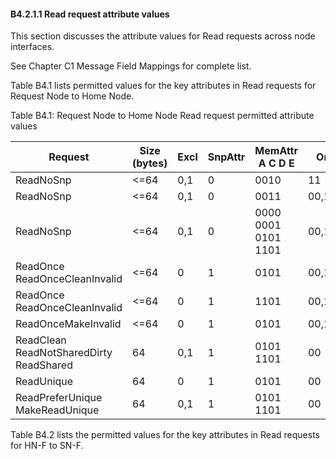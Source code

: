 #### B4.2.1.1 Read request attribute values

This section discusses the attribute values for Read requests across node interfaces.

See Chapter C1 Message Field Mappings for complete list.

Table B4.1 lists permitted values for the key attributes in Read requests for Request Node to Home Node.

Table B4.1: Request Node to Home Node Read request permitted attribute values

| Request                                             | Size (bytes) | Excl | SnpAttr | MemAttr A C D E                       | Order    | LikelyShared | ExpCompAck |
|-----------------------------------------------------|--------------|------|---------|---------------------------------------|----------|--------------|------------|
| ReadNoSnp                                           | <=64         | 0,1  | 0       | 0010                                  | 11       | 0            | 0,1        |
| ReadNoSnp                                           | <=64         | 0,1  | 0       | 0011                                  | 00,10,11 | 0            | 0,1        |
| ReadNoSnp                                           | <=64         | 0,1  | 0       | 0000 </br> 0001 </br> 0101 </br> 1101 | 00,10    | 0            | 0,1        |
| ReadOnce </br> ReadOnceCleanInvalid                 | <=64         | 0    | 1       | 0101                                  | 00,10    | 0            | 0,1        |
| ReadOnce </br> ReadOnceCleanInvalid                 | <=64         | 0    | 1       | 1101                                  | 00,10    | 0            | 0,1        |
| ReadOnceMakeInvalid                                 | <=64         | 0    | 1       | 0101                                  | 00,10    | 0            | 0,1        |
| ReadClean </br> ReadNotSharedDirty </br> ReadShared | 64           | 0,1  | 1       | 0101 </br> 1101                       | 00       | 0,1          | 1          |
| ReadUnique                                          | 64           | 0    | 1       | 0101                                  | 00       | 0            | 1          |
| ReadPreferUnique MakeReadUnique                     | 64           | 0,1  | 1       | 0101 </br> 1101                       | 00       | 0            | 1          |

Table B4.2 lists the permitted values for the key attributes in Read requests for HN-F to SN-F.